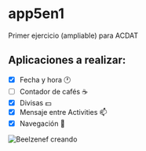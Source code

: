# app5en1

Primer ejercicio (ampliable) para ACDAT

## Aplicaciones a realizar:

- [x] Fecha y hora :clock1:
- [ ] Contador de cafés :coffee:
- [x] Divisas :dollar:
- [x] Mensaje entre Activities :mailbox:
- [x] Navegación :raising_hand:

![Beelzenef creando](https://geekstorming.files.wordpress.com/2015/05/creando.png)
